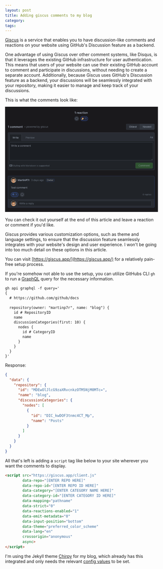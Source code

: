 ```yaml
---
layout: post
title: Adding giscus comments to my blog
category:
tags:
---
```


[Giscus](https://giscus.app/) is a service that enables you to have discussion-like comments and reactions on your website using GitHub's Discussion feature as a backend.  

One advantage of using Giscus over other comment systems, like Disqus, is that it leverages the existing GitHub infrastructure for user authentication. This means that users of your website can use their existing GitHub account to comment and participate in discussions, without needing to create a separate account.
Additionally, because Giscus uses GitHub's Discussion feature as a backend, your discussions will be seamlessly integrated with your repository, making it easier to manage and keep track of your discussions.

This is what the comments look like:

![giscus](/../assets/img/giscus_comments.png)

You can check it out yourself at the end of this article and leave a reaction or comment if you'd like.

Giscus provides various customization options, such as theme and language settings, to ensure that the discussion feature seamlessly integrates with your website's design and user experience. I won't be going into too much detail on these options in this article.

You can visit [https://giscus.app/](https://giscus.app/) for a relatively pain-free setup process.

If you're somehow not able to use the setup, you can utilize GitHubs CLI `gh` to run a [GraphQL](https://graphql.org/) query for the necessary information.

```shell
gh api graphql -f query='
{
  # https://github.com/github/docs

  repository(owner: "martinp7r", name: "blog") {
    id # RepositoryID
    name
    discussionCategories(first: 10) {
      nodes {
        id # CategoryID
        name
      }
    }
  }
}'
```

Response:

```json
{
  "data": {
    "repository": {
      "id": "MDEwOlJlcG9zaXRvcnkzOTM5NjM0MTc=",
      "name": "blog",
      "discussionCategories": {
        "nodes": [
          {
            "id": "DIC_kwDOF3tnmc4CT_Mp",
            "name": "Posts"
          }
        ]
      }
    }
  }
}
```

All that's left is adding a `script` tag like below to your site wherever you want the comments to display.

```html
<script src="https://giscus.app/client.js"
        data-repo="[ENTER REPO HERE]"
        data-repo-id="[ENTER REPO ID HERE]"
        data-category="[ENTER CATEGORY NAME HERE]"
        data-category-id="[ENTER CATEGORY ID HERE]"
        data-mapping="pathname"
        data-strict="0"
        data-reactions-enabled="1"
        data-emit-metadata="0"
        data-input-position="bottom"
        data-theme="preferred_color_scheme"
        data-lang="en"
        crossorigin="anonymous"
        async>
</script>
```

I'm using the Jekyll theme [Chirpy](https://github.com/cotes2020/jekyll-theme-chirpy#readme) for my blog, which already has this integrated and only needs the relevant [config values](https://github.com/cotes2020/chirpy-starter/blob/85116817d18605cb14181774f798c0b37e52fdd0/_config.yml#L99-L107) to be set.
